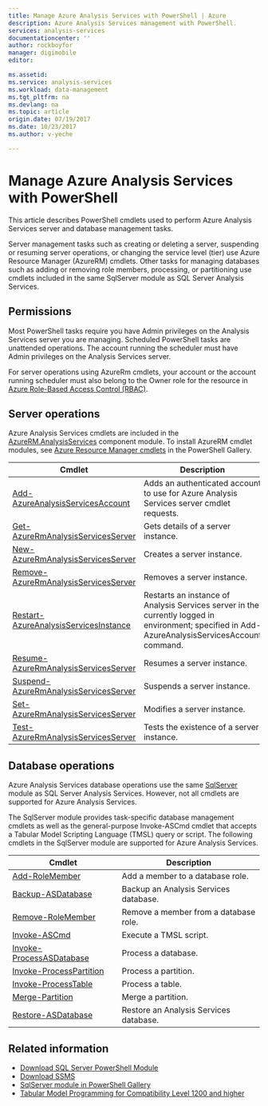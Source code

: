 ```yaml
---
title: Manage Azure Analysis Services with PowerShell | Azure
description: Azure Analysis Services management with PowerShell.
services: analysis-services
documentationcenter: ''
author: rockboyfor
manager: digimobile
editor: 

ms.assetid: 
ms.service: analysis-services
ms.workload: data-management
ms.tgt_pltfrm: na
ms.devlang: na
ms.topic: article
origin.date: 07/19/2017
ms.date: 10/23/2017
ms.author: v-yeche

---
```


# Manage Azure Analysis Services with PowerShell

This article describes PowerShell cmdlets used to perform Azure Analysis Services server and database management tasks. 

Server management tasks such as creating or deleting a server, suspending or resuming server operations, or changing the service level (tier) use Azure Resource Manager (AzureRM) cmdlets. Other tasks for managing databases such as adding or removing role members, processing, or partitioning use cmdlets included in the same SqlServer module as SQL Server Analysis Services.

## Permissions
Most PowerShell tasks require you have Admin privileges on the Analysis Services server you are managing. Scheduled PowerShell tasks are unattended operations. The account running the scheduler must have Admin privileges on the Analysis Services server. 

For server operations using AzureRm cmdlets, your account or the account running scheduler must also belong to the Owner role for the resource in [Azure Role-Based Access Control (RBAC)](../active-directory/role-based-access-control-what-is.md). 

## Server operations 
Azure Analysis Services cmdlets are included in the [AzureRM.AnalysisServices](https://www.powershellgallery.com/packages/AzureRM.AnalysisServices) component module. To install AzureRM cmdlet modules, see [Azure Resource Manager cmdlets](https://docs.microsoft.com/powershell/azure/overview) in the PowerShell Gallery.

|Cmdlet|Description| 
|------------|-----------------| 
|[Add-AzureAnalysisServicesAccount](https://docs.microsoft.com/powershell/module/azurerm.analysisservices/add-azureanalysisservicesaccount)|Adds an authenticated account to use for Azure Analysis Services server cmdlet requests.| 
|[Get-AzureRmAnalysisServicesServer](https://docs.microsoft.com/powershell/module/azurerm.analysisservices/get-azurermanalysisservicesserver)|Gets details of a server instance.|  
|[New-AzureRmAnalysisServicesServer](https://docs.microsoft.com/powershell/module/azurerm.analysisservices/new-azurermanalysisservicesserver)|Creates a server instance.|   
|[Remove-AzureRmAnalysisServicesServer](https://docs.microsoft.com/powershell/module/azurerm.analysisservices/remove-azurermanalysisservicesserver)|Removes a server instance.|  
|[Restart-AzureAnalysisServicesInstance](https://docs.microsoft.com/powershell/module/azurerm.analysisservices/restart-azureanalysisservicesinstance)|Restarts an instance of Analysis Services server in the currently logged in environment; specified in Add-AzureAnalysisServicesAccount command.|  
|[Resume-AzureRmAnalysisServicesServer](https://docs.microsoft.com/powershell/module/azurerm.analysisservices/resume-azurermanalysisservicesserver)|Resumes a server instance.|  
|[Suspend-AzureRmAnalysisServicesServer](https://docs.microsoft.com/powershell/module/azurerm.analysisservices/suspend-azurermanalysisservicesserver)|Suspends a server instance.| 
|[Set-AzureRmAnalysisServicesServer](https://docs.microsoft.com/powershell/module/azurerm.analysisservices/set-azurermanalysisservicesserver)|Modifies a server instance.|   
|[Test-AzureRmAnalysisServicesServer](https://docs.microsoft.com/powershell/module/azurerm.analysisservices/test-azurermanalysisservicesserver)|Tests the existence of a server  instance.| 

## Database operations

Azure Analysis Services database operations use the same [SqlServer](https://www.powershellgallery.com/packages/SqlServer) module as SQL Server Analysis Services. However, not all cmdlets are supported for Azure Analysis Services. 

The SqlServer module provides task-specific database management cmdlets as well as the general-purpose Invoke-ASCmd cmdlet that accepts a Tabular Model Scripting Language (TMSL) query or script. The following cmdlets in the SqlServer module are supported for Azure Analysis Services.

|Cmdlet|Description|
|------------|-----------------| 
|[Add-RoleMember](https://msdn.microsoft.com/library/hh510167.aspx)|Add a member to a database role.| 
|[Backup-ASDatabase](https://docs.microsoft.com/sql/analysis-services/powershell/backup-asdatabase-cmdlet)|Backup an Analysis Services database.|  
|[Remove-RoleMember](https://msdn.microsoft.com/library/hh510173.aspx)|Remove a member from a database role.|   
|[Invoke-ASCmd](https://msdn.microsoft.com/library/hh479579.aspx)|Execute a TMSL script.|
|[Invoke-ProcessASDatabase](https://msdn.microsoft.com/library/mt651773.aspx)|Process a database.|  
|[Invoke-ProcessPartition](https://msdn.microsoft.com/library/hh510164.aspx)|Process a partition.| 
|[Invoke-ProcessTable](https://msdn.microsoft.com/library/mt651774.aspx)|Process a table.|  
|[Merge-Partition](https://msdn.microsoft.com/library/hh479576.aspx)|Merge a partition.|  
|[Restore-ASDatabase](https://docs.microsoft.com/sql/analysis-services/powershell/restore-asdatabase-cmdlet)|Restore an Analysis Services database.| 

## Related information

* [Download SQL Server PowerShell Module](https://docs.microsoft.com/sql/ssms/download-sql-server-ps-module)   
* [Download SSMS](https://docs.microsoft.com/sql/ssms/download-sql-server-management-studio-ssms)   
* [SqlServer module in PowerShell Gallery](https://www.powershellgallery.com/packages/SqlServer)    
* [Tabular Model Programming for Compatibility Level 1200 and higher](https://msdn.microsoft.com/library/mt712541.aspx)

<!--Update_Description:Update meta propreties, wording update -->
